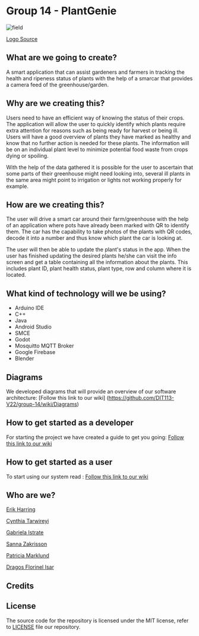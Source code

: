 # Group 14 - PlantGenie

![field](https://user-images.githubusercontent.com/43864105/160417539-6d0dca70-90d3-4687-89ff-4b0266f12a33.png)

[Logo Source](https://www.flaticon.com/free-icon/field_3442662)

## What are we going to create?
A smart application that can assist gardeners and farmers in tracking the health and ripeness status of plants with the help of a smarcar that provides a camera feed of the greenhouse/garden.

## Why are we creating this?
Users need to have an efficient way of knowing the status of their crops. The application will allow the user to quickly identify which plants require extra attention for reasons such as being ready for harvest or being ill. Users will have a good overview of plants they have marked as healthy and know that no further action is needed for these plants. The information will be on an individual plant level to minimize potential food waste from crops dying or spoiling. 

With the help of the data gathered it is possible for the user to ascertain that some parts of their greenhouse might need looking into, several ill plants in the same area might point to irrigation or lights not working properly for example.


## How are we creating this?
The user will drive a smart car around their farm/greenhouse with the help of an application where pots have already been marked with QR to identify them. The car has the capability to take photos of the plants with QR codes, decode it into a number and thus know which plant the car is looking at.

The user will then be able to update the plant's status in the app. When the user has finished updating the desired plants he/she can visit the info screen and get a table containing all the information about the plants. This includes plant ID, plant health status, plant type, row and column where it is located.
 
## What kind of technology will we be using?
- Arduino IDE
- C++
- Java
- Android Studio
- SMCE
- Godot
- Mosquitto MQTT Broker
- Google Firebase
- Blender

## Diagrams
We developed diagrams that will provide an overview of our software architecture:
[Follow this link to our wiki] (https://github.com/DIT113-V22/group-14/wiki/Diagrams)

## How to get started as a developer
For starting the project we have created a guide to get you going:
[Follow this link to our wiki](https://github.com/DIT113-V22/group-14/wiki/How-to-get-started)

## How to get started as a user
To start using our system read :
[Follow this link to our wiki](https://github.com/DIT113-V22/group-14/wiki/User-Manual)


## Who are we?
[Erik Harring](https://github.com/harring)

[Cynthia Tarwireyi](https://github.com/Cyn-Thea)

[Gabriela Istrate](https://github.com/EllaGab09)

[Sanna Zakrisson](https://github.com/Sannazak)

[Patricia Marklund](https://github.com/PatyMarklund)

[Dragos Florinel Isar](https://github.com/DragosIsar)

## Credits

## License
The source code for the repository is licensed under the MIT license, refer to [LICENSE](https://github.com/DIT113-V22/group-14/blob/master/LICENSE) file our repository.






